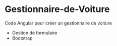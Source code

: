# Gestionnaire-de-Voiture

Code Angular pour créer un gestionnaire de voiture
- Gestion de formulaire
- Bootstrap
